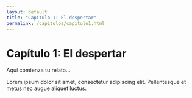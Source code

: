 ```yaml
---
layout: default
title: "Capítulo 1: El despertar"
permalink: /capitulos/capitulo1.html
---
```


# Capítulo 1: El despertar

Aquí comienza tu relato…

Lorem ipsum dolor sit amet, consectetur adipiscing elit. Pellentesque et metus nec augue aliquet luctus.  
